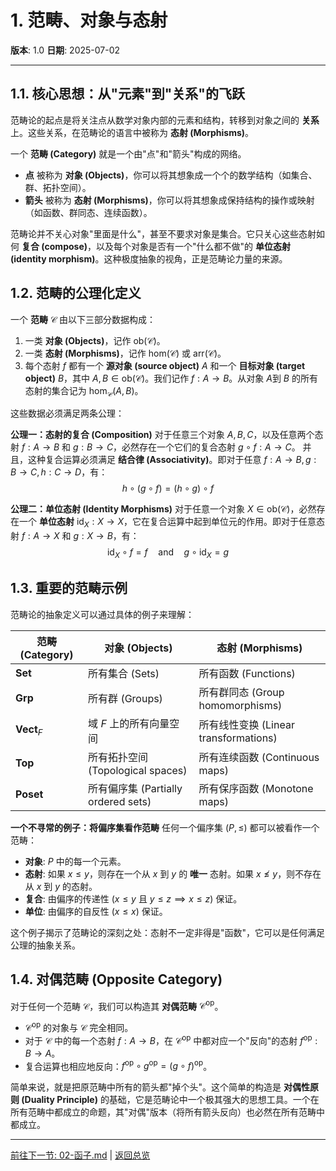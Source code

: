# 1. 范畴、对象与态射

**版本**: 1.0
**日期**: 2025-07-02

---

## 1.1. 核心思想：从"元素"到"关系"的飞跃

范畴论的起点是将关注点从数学对象内部的元素和结构，转移到对象之间的 **关系** 上。这些关系，在范畴论的语言中被称为 **态射 (Morphisms)**。

一个 **范畴 (Category)** 就是一个由"点"和"箭头"构成的网络。

* **点** 被称为 **对象 (Objects)**，你可以将其想象成一个个的数学结构（如集合、群、拓扑空间）。
* **箭头** 被称为 **态射 (Morphisms)**，你可以将其想象成保持结构的操作或映射（如函数、群同态、连续函数）。

范畴论并不关心对象"里面是什么"，甚至不要求对象是集合。它只关心这些态射如何 **复合 (compose)**，以及每个对象是否有一个"什么都不做"的 **单位态射 (identity morphism)**。这种极度抽象的视角，正是范畴论力量的来源。

## 1.2. 范畴的公理化定义

一个 **范畴** $\mathcal{C}$ 由以下三部分数据构成：

1. 一类 **对象 (Objects)**，记作 $\text{ob}(\mathcal{C})$。
2. 一类 **态射 (Morphisms)**，记作 $\text{hom}(\mathcal{C})$ 或 $\text{arr}(\mathcal{C})$。
3. 每个态射 $f$ 都有一个 **源对象 (source object)** $A$ 和一个 **目标对象 (target object)** $B$，其中 $A,B \in \text{ob}(\mathcal{C})$。我们记作 $f: A \to B$。从对象 $A$到 $B$ 的所有态射的集合记为 $\text{hom}_{\mathcal{C}}(A, B)$。

这些数据必须满足两条公理：

**公理一：态射的复合 (Composition)**
对于任意三个对象 $A, B, C$，以及任意两个态射 $f: A \to B$ 和 $g: B \to C$，必然存在一个它们的复合态射 $g \circ f : A \to C$。
并且，这种复合运算必须满足 **结合律 (Associativity)**。即对于任意 $f:A \to B, g:B \to C, h:C \to D$，有：
$$
h \circ (g \circ f) = (h \circ g) \circ f
$$

**公理二：单位态射 (Identity Morphisms)**
对于任意一个对象 $X \in \text{ob}(\mathcal{C})$，必然存在一个 **单位态射** $\text{id}_X : X \to X$，它在复合运算中起到单位元的作用。即对于任意态射 $f: A \to X$ 和 $g: X \to B$，有：
$$
\text{id}_X \circ f = f \quad \text{and} \quad g \circ \text{id}_X = g
$$

## 1.3. 重要的范畴示例

范畴论的抽象定义可以通过具体的例子来理解：

| 范畴 (Category)     | 对象 (Objects)                   | 态射 (Morphisms)                           |
| ------------------- | -------------------------------- | ------------------------------------------ |
| **Set**             | 所有集合 (Sets)                  | 所有函数 (Functions)                       |
| **Grp**             | 所有群 (Groups)                  | 所有群同态 (Group homomorphisms)           |
| **Vect**$_F$         | 域 $F$ 上的所有向量空间         | 所有线性变换 (Linear transformations)     |
| **Top**             | 所有拓扑空间 (Topological spaces) | 所有连续函数 (Continuous maps)             |
| **Poset**           | 所有偏序集 (Partially ordered sets) | 所有保序函数 (Monotone maps)               |

**一个不寻常的例子：将偏序集看作范畴**
任何一个偏序集 $(P, \le)$ 都可以被看作一个范畴：

* **对象**: $P$ 中的每一个元素。
* **态射**: 如果 $x \le y$，则存在一个从 $x$ 到 $y$ 的 **唯一** 态射。如果 $x \not\le y$，则不存在从 $x$ 到 $y$ 的态射。
* **复合**: 由偏序的传递性 ($x \le y$ 且 $y \le z \implies x \le z$) 保证。
* **单位**: 由偏序的自反性 ($x \le x$) 保证。

这个例子揭示了范畴论的深刻之处：态射不一定非得是"函数"，它可以是任何满足公理的抽象关系。

## 1.4. 对偶范畴 (Opposite Category)

对于任何一个范畴 $\mathcal{C}$，我们可以构造其 **对偶范畴** $\mathcal{C}^{\text{op}}$。

* $\mathcal{C}^{\text{op}}$ 的对象与 $\mathcal{C}$ 完全相同。
* 对于 $\mathcal{C}$ 中的每一个态射 $f: A \to B$，在 $\mathcal{C}^{\text{op}}$ 中都对应一个"反向"的态射 $f^{\text{op}}: B \to A$。
* 复合运算也相应地反向：$f^{\text{op}} \circ g^{\text{op}} = (g \circ f)^{\text{op}}$。

简单来说，就是把原范畴中所有的箭头都"掉个头"。这个简单的构造是 **对偶性原则 (Duality Principle)** 的基础，它是范畴论中一个极其强大的思想工具。一个在所有范畴中都成立的命题，其"对偶"版本（将所有箭头反向）也必然在所有范畴中都成立。

---
[前往下一节: 02-函子.md](./02-函子.md) | [返回总览](./00-范畴论总览.md)
